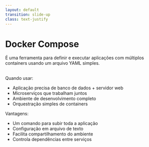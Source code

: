 ```yaml
---
layout: default
transition: slide-up
class: text-justify
---
```


# Docker Compose

<div>
É uma ferramenta para definir e executar aplicações com múltiplos containers usando um arquivo YAML simples.
<br><br>
</div>



Quando usar:

- Aplicação precisa de banco de dados + servidor web
- Microserviços que trabalham juntos
- Ambiente de desenvolvimento completo
- Orquestração simples de containers

Vantagens:

- Um comando para subir toda a aplicação
- Configuração em arquivo de texto
- Facilita compartilhamento do ambiente
- Controla dependências entre serviços
